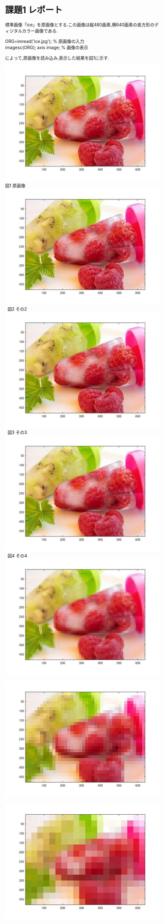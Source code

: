 # 課題1 レポート

標準画像「ice」を原画像とする.この画像は縦480画素,横640画素の長方形のディジタルカラー画像である.

ORG=imread('ice.jpg'); % 原画像の入力  
imagesc(ORG); axis image; % 画像の表示

によって,原画像を読み込み,表示した結果を図1に示す.

![原画像](https://github.com/MakotoSaito/lecture_image_processing/blob/master/Kekka/kadai01/kadai1_1.jpg?raw=true)  
図1 原画像  
![その2](https://github.com/MakotoSaito/lecture_image_processing/blob/master/Kekka/kadai01/kadai1_1.jpg?raw=true)  
図2 その2  
![その3](https://github.com/MakotoSaito/lecture_image_processing/blob/master/Kekka/kadai01/kadai1_2.jpg?raw=true)  
図3 その3  
![その4](https://github.com/MakotoSaito/lecture_image_processing/blob/master/Kekka/kadai01/kadai1_3.jpg?raw=true)  
図4 その4  
![その5](https://github.com/MakotoSaito/lecture_image_processing/blob/master/Kekka/kadai01/kadai1_4.jpg?raw=true)  
![その6](https://github.com/MakotoSaito/lecture_image_processing/blob/master/Kekka/kadai01/kadai1_5.jpg?raw=true)  
![その7](https://github.com/MakotoSaito/lecture_image_processing/blob/master/Kekka/kadai01/kadai1_6.jpg?raw=true)  
 
